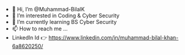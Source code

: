 - 👋 Hi, I’m @Muhammad-BilalK
- 👀 I’m interested in Coding & Cyber Security
- 🌱 I’m currently learning BS Cyber Security
- 📫 How to reach me ...
- LinkedIn Id 👉 https://www.linkedin.com/in/muhammad-bilal-khan-6a8620250/
<!---
Muhammad-BilalK/Muhammad-BilalK is a ✨ special ✨ repository because its `README.md` (this file) appears on your GitHub profile.
You can click the Preview link to take a look at your changes.
--->
